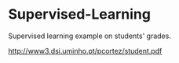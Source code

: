 # Supervised-Learning
Supervised learning example on students' grades.

http://www3.dsi.uminho.pt/pcortez/student.pdf
